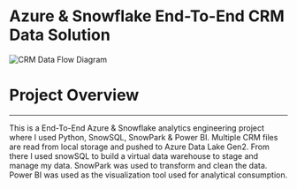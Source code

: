 # Azure & Snowflake End-To-End CRM Data Solution

![CRM Data Flow Diagram]()

# Project Overview
---

This is a End-To-End Azure & Snowflake analytics engineering project where I used Python, SnowSQL, SnowPark & Power BI. Multiple CRM files are read from local storage and pushed to Azure Data Lake Gen2. From there I used snowSQL to build a virtual data warehouse to stage and manage my data. SnowPark was used to transform and clean the data. Power BI was used as the visualization tool used for analytical consumption. 
